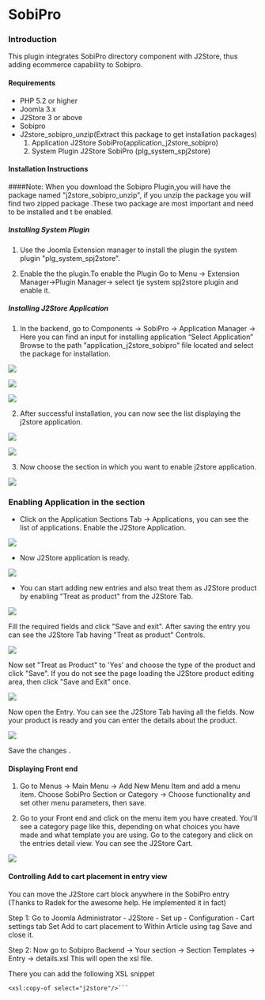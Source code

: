 # SobiPro

### Introduction
This plugin integrates SobiPro directory component with J2Store, thus adding ecommerce capability to Sobipro. 

#### Requirements
* PHP 5.2 or higher
* Joomla 3.x
* J2Store 3 or above
* Sobipro
* J2store_sobipro_unzip(Extract this package to get installation packages)
   1. Application J2Store SobiPro(application_j2store_sobipro)
   2. System Plugin J2Store SobiPro (plg_system_spj2store)

#### Installation Instructions 
####Note: 
When you download the Sobipro Plugin,you will have the package named "j2store_sobipro_unzip", if you unzip the package you will find two zipped package .These two package are most important and need to be installed and t be enabled.
    
##### Installing System Plugin

1. Use the Joomla Extension manager to install the plugin the system plugin "plg_system_spj2store". 


2. Enable the the plugin.To enable the Plugin Go to Menu -> Extension Manager->Plugin Manager-> select tje system spj2store plugin and enable it.   

##### Installing J2Store Application

1. In the backend, go to Components -> SobiPro -> Application Manager -> Here you can find an input for installing application  “Select Application” Browse to the path "application_j2store_sobipro" file located and select the package for installation.

![](sobipro_step_1.png)

![](sobipro_step_2.png)

![](sobipro_step_3.png)

2. After successful installation, you can now see the list displaying the j2store application.

![](step_6.png)

![](step_7.png)


3. Now choose the section in which you want to enable j2store application.

![](step_8.png)

### Enabling Application in the section
* Click on the Application Sections Tab -> Applications,   you can see the list of applications. Enable the J2Store Application. 

![](step_12.png)

* Now J2Store application is ready.
 
![](step_13.png)

* You can start adding new entries and also treat them as J2Store product by enabling "Treat as product" from the J2Store Tab.

![](step_13_a.png)

Fill the required fields and click "Save and exit". After saving the entry you can see the J2Store Tab having "Treat as product" Controls.

![](step_17_b.png)

Now set "Treat as Product" to 'Yes' and choose the type of the product and click "Save". If you do not see the page loading the J2Store product editing area, then click "Save and Exit" once.

![](step_17_c.png)

Now open the Entry. You can see the J2Store Tab having all the fields. Now your product is ready and you can enter the details about the product.

![](step_17_d.png)

Save the changes .

#### Displaying Front end
1. Go to Menus -> Main Menu -> Add New Menu Item and add a menu item. Choose SobiPro Section or Category -> Choose functionality and set other menu parameters, then save.

2. Go to your Front end and click on the menu item you have created. You'll see a category page like this, depending on what choices you have made and what template you are using. Go to the category and click on the entries detail view. You can see the J2Store Cart.

![](final_product_display.png)

#### Controlling Add to cart placement in entry view

You can move the J2Store cart block anywhere in the SobiPro entry (Thanks to Radek for the awesome help. He implemented it in fact)

Step 1: Go to Joomla Administrator - J2Store - Set up - Configuration - Cart settings tab
Set Add to cart placement to Within Article using tag
Save and close it.

Step 2: Now go to Sobipro Backend -> Your section ->  Section Templates -> Entry -> details.xsl 
This will open the xsl file.

There you can add the following XSL snippet 
```
<xsl:copy-of select="j2store"/>```












